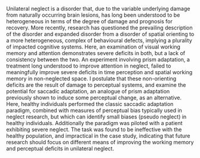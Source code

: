Unilateral neglect is a disorder that, due to the variable
underlying damage from naturally occurring brain lesions, has long
been understood to be heterogeneous in terms of the degree of
damage and prognosis for recovery. More recently, research has
questioned the prevailing description of the disorder and expanded
disorder from a disorder of spatial orienting to a more
heterogeneous, complex of behavioural defects, implying a
plurality of impacted cognitive systems.  Here, an examination of
visual working memory and attention demonstrates severe deficits
in both, but a lack of consistency between the two.  An experiment
involving prism adaptation, a treatment long understood to improve
attention in neglect, failed to meaningfully improve severe
deficits in time perception and spatial working memory in
non-neglected space.  I postulate that these non-orienting
deficits are the result of damage to perceptual systems, and
examine the potential for saccadic adaptation, an analogue of
prism adaptation previously shown to induce some perceptual
change, as an alternative. Here, healthy individuals performed the
classic saccadic adaptation paradigm, combined with measures of
perceptual bias typically used in neglect research, but which can
identify small biases (pseudo neglect) in healthy individuals.
Additionally the paradigm was piloted with a patient exhibiting
severe neglect. The task was found to be ineffective with the
healthy population, and impractical in the case study, indicating
that future research should focus on different means of improving
the working memory and perceptual deficits in unilateral neglect.
